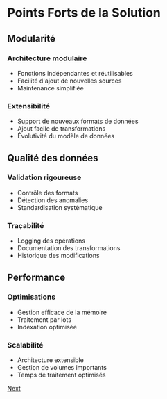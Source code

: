 # Points Forts de la Solution

## Modularité

### Architecture modulaire
- Fonctions indépendantes et réutilisables
- Facilité d'ajout de nouvelles sources
- Maintenance simplifiée

### Extensibilité
- Support de nouveaux formats de données
- Ajout facile de transformations
- Évolutivité du modèle de données

## Qualité des données

### Validation rigoureuse
- Contrôle des formats
- Détection des anomalies
- Standardisation systématique

### Traçabilité
- Logging des opérations
- Documentation des transformations
- Historique des modifications

## Performance

### Optimisations
- Gestion efficace de la mémoire
- Traitement par lots
- Indexation optimisée

### Scalabilité
- Architecture extensible
- Gestion de volumes importants
- Temps de traitement optimisés

[Next](5-maintenance.md)